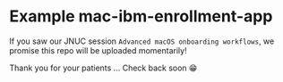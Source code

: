 # Example mac-ibm-enrollment-app 

If you saw our JNUC session `Advanced macOS onboarding workflows`, we promise this repo will be uploaded momentarily!

Thank you for your patients ... Check back soon 😁
